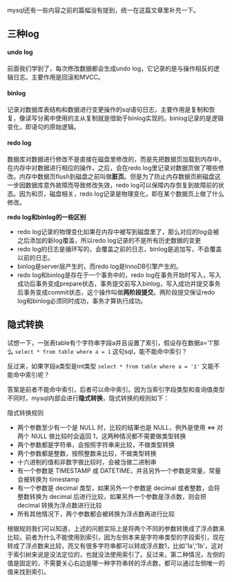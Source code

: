 mysql还有一些内容之前的篇幅没有提到，统一在这篇文章里补充一下。
## 三种log
#### undo log
前面我们学到了，每次修改数据都会生成undo log，它记录的是与操作相反的逻辑日志。主要作用是回滚和MVCC。


#### binlog
记录对数据库表结构和数据进行变更操作的sql语句日志，主要作用是复制和恢复，像读写分离中使用的主从复制就是借助于binlog实现的。binlog记录的是逻辑变化，即语句的原始逻辑。


#### redo log
数据库对数据进行修改不是直接在磁盘里修改的，而是先把数据页加载到内存中，在内存中对数据进行相应的操作，之后，会在redo log里记录对数据页做了哪些修改。内存中数据页flush到磁盘之前叫做**脏页**。但是为了防止内存数据页刷磁盘这一步因数据库意外故障而导致修改失效，redo log可以保障内存恢复到故障前的状态。因为和页，磁盘相关，redo log记录是物理变化，即在某个数据⻚上做了什么修改。

**redo log和binlog的一些区别**
- redo log记录的物理变化如果在内存中被写到磁盘里了，那么对应的log会被之后添加的新log覆盖，所以redo log记录的不是所有历史数据的变更
- redo log的日志是循环写的，会覆盖之前的日志，binlog是追加写，不会覆盖以前的日志。
- binlog是server层产生的，而redo log是InnoDB引擎产生的。
- redo log和binlog是存在于一个事务中的，redo log在事务开始时写入，写入成功后事务变成prepare状态，事务提交前写入binlog，写入成功并提交事务后事务变成commit状态，这个操作叫做**两阶段提交**。两阶段提交保证redo log和binlog必须同时成功，事务才算执行成功。


## 隐式转换
试想一下，一张表table有个字符串字段a并且设置了索引，假设存在数据a='1'那么
`select * from table where a = 1`
这句sql，能不能命中索引？

反过来，如果字段a类型是int类型
`select * from table where a = '1'`
又能不能命中索引呢？

答案是前者不能命中索引，后者可以命中索引。因为当索引字段类型和查询值类型不同时，mysql内部会进行**隐式转换**，隐式转换的规则如下：

隐式转换规则
- 两个参数至少有一个是 NULL 时，比较的结果也是 NULL，例外是使用 <=> 对两个 NULL 做比较时会返回 1，这两种情况都不需要做类型转换
- 两个参数都是字符串，会按照字符串来比较，不做类型转换
- 两个参数都是整数，按照整数来比较，不做类型转换
- 十六进制的值和非数字做比较时，会被当做二进制串
- 有一个参数是 TIMESTAMP 或 DATETIME，并且另外一个参数是常量，常量会被转换为 timestamp
- 有一个参数是 decimal 类型，如果另外一个参数是 decimal 或者整数，会将整数转换为 decimal 后进行比较，如果另外一个参数是浮点数，则会把 decimal 转换为浮点数进行比较
- 所有其他情况下，两个参数都会被转换为浮点数再进行比较

根据规则我们可以知道，上述的问题实际上是将两个不同的参数转换成了浮点数来比较。前者为什么不能使用到索引，因为左侧本来是字符串类型的字段索引，现在转成了浮点数来比较，而又有很多字符串都可以转成浮点数1，比如'1a','1b'，这对于索引树来说是没法定位的，也就没法使用索引了。反过来，第二种情况，左侧的值是固定的，不需要关心右边是哪一种字符串转的浮点数，都可以通过左侧唯一的值来找到索引。



